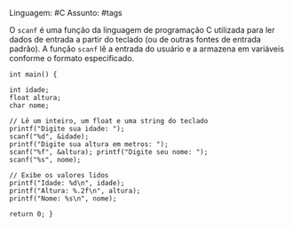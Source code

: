 Linguagem: #C 
Assunto: #tags 

O `scanf` é uma função da linguagem de programação C utilizada para ler dados de entrada a partir do teclado (ou de outras fontes de entrada padrão). A função `scanf` lê a entrada do usuário e a armazena em variáveis conforme o formato especificado.

```gdscript
int main() { 

int idade; 
float altura; 
char nome; 

// Lê um inteiro, um float e uma string do teclado 
printf("Digite sua idade: "); 
scanf("%d", &idade); 
printf("Digite sua altura em metros: "); 
scanf("%f", &altura); printf("Digite seu nome: "); 
scanf("%s", nome); 

// Exibe os valores lidos 
printf("Idade: %d\n", idade); 
printf("Altura: %.2f\n", altura); 
printf("Nome: %s\n", nome); 

return 0; }
```